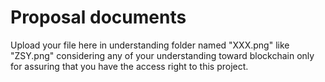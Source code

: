 # Proposal documents
Upload your file here in understanding folder named "XXX.png" like "ZSY.png" considering any of your understanding toward blockchain only for assuring that you have the access right to this project.
